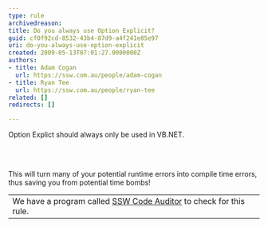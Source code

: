 ```yaml
---
type: rule
archivedreason: 
title: Do you always use Option Explicit?
guid: cf0f92cd-8532-43b4-87d9-a4f241e85e97
uri: do-you-always-use-option-explicit
created: 2009-05-13T07:01:27.0000000Z
authors:
- title: Adam Cogan
  url: https://ssw.com.au/people/adam-cogan
- title: Ryan Tee
  url: https://ssw.com.au/people/ryan-tee
related: []
redirects: []

---
```




  <div class="greyBox">Option Explict should always only be used in VB.NET. </div>

<br><excerpt class='endintro'></excerpt><br>

  <p>This will turn many of your potential runtime errors into compile time errors, thus saving you from potential time bombs!</p>
<table cellspacing="2" cellpadding="2" summary="Code Auditor" class="clsSSWProductTable" id="table7">
    <tbody>
        <tr>
            <td>We have a program called <a href="http&#58;//www.ssw.com.au/ssw/CodeAuditor/Default.aspx#OptionExplicit">SSW Code Auditor</a> to check for this rule.</td>
        </tr>
    </tbody>
</table>



